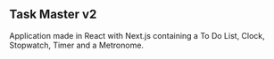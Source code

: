 ## Task Master v2

Application made in React with Next.js containing a To Do List, Clock, Stopwatch, Timer and a Metronome.
